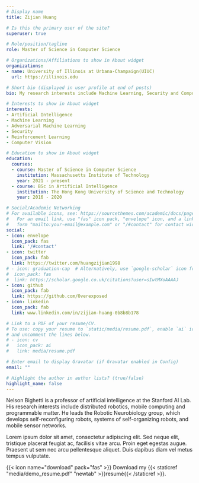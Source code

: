 ```yaml
---
# Display name
title: Zijian Huang

# Is this the primary user of the site?
superuser: true

# Role/position/tagline
role: Master of Science in Computer Science

# Organizations/Affiliations to show in About widget
organizations:
- name: University of Illinois at Urbana-Champaign(UIUC)
  url: https://illinois.edu

# Short bio (displayed in user profile at end of posts)
bio: My research interests include Machine Learning, Security and Computer Vision. Specifically, I am interested in the robustness of machine learning models and now I am waorking on the robustness of reinforcement learning, supervised by Prof. Bo Li. Also, I have done some CV tasks, such as 3D human pose detection and image/video synthesis.

# Interests to show in About widget
interests:
- Artificial Intelligence
- Machine Learning
- Adversarial Machine Learning
- Security
- Reinforcement Learning
- Computer Vision

# Education to show in About widget
education:
  courses:
  - course: Master of Science in Computer Science
    institution: Massachusetts Institute of Technology
    year: 2021 - present
  - course: BSc in Artificial Intelligence
    institution: The Hong Kong University of Science and Technology
    year: 2016 - 2020

# Social/Academic Networking
# For available icons, see: https://sourcethemes.com/academic/docs/page-builder/#icons
#   For an email link, use "fas" icon pack, "envelope" icon, and a link in the
#   form "mailto:your-email@example.com" or "/#contact" for contact widget.
social:
- icon: envelope
  icon_pack: fas
  link: '/#contact'
- icon: twitter
  icon_pack: fab
  link: https://twitter.com/huangzijian1998
# - icon: graduation-cap  # Alternatively, use `google-scholar` icon from `ai` icon pack
#  icon_pack: fas
#  link: https://scholar.google.co.uk/citations?user=sIwtMXoAAAAJ
- icon: github
  icon_pack: fab
  link: https://github.com/Overexposed
- icon: linkedin
  icon_pack: fab
  link: www.linkedin.com/in/zijian-huang-0b8b8b178

# Link to a PDF of your resume/CV.
# To use: copy your resume to `static/media/resume.pdf`, enable `ai` icons in `params.toml`, 
# and uncomment the lines below.
# - icon: cv
#   icon_pack: ai
#   link: media/resume.pdf

# Enter email to display Gravatar (if Gravatar enabled in Config)
email: ""

# Highlight the author in author lists? (true/false)
highlight_name: false
---
```


Nelson Bighetti is a professor of artificial intelligence at the Stanford AI Lab. His research interests include distributed robotics, mobile computing and programmable matter. He leads the Robotic Neurobiology group, which develops self-reconfiguring robots, systems of self-organizing robots, and mobile sensor networks.

Lorem ipsum dolor sit amet, consectetur adipiscing elit. Sed neque elit, tristique placerat feugiat ac, facilisis vitae arcu. Proin eget egestas augue. Praesent ut sem nec arcu pellentesque aliquet. Duis dapibus diam vel metus tempus vulputate.

{{< icon name="download" pack="fas" >}} Download my {{< staticref "media/demo_resume.pdf" "newtab" >}}resumé{{< /staticref >}}.

